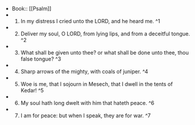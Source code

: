 - Book:: [[Psalm]]
- 1. In my distress I cried unto the LORD, and he heard me. ^1
- 2. Deliver my soul, O LORD, from lying lips, and from a deceitful tongue. ^2
- 3. What shall be given unto thee? or what shall be done unto thee, thou false tongue? ^3
- 4. Sharp arrows of the mighty, with coals of juniper. ^4
- 5. Woe is me, that I sojourn in Mesech, that I dwell in the tents of Kedar! ^5
- 6. My soul hath long dwelt with him that hateth peace. ^6
- 7. I am for peace: but when I speak, they are for war. ^7
